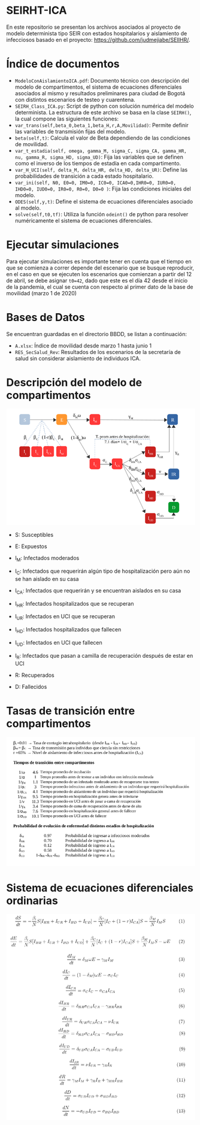 # SEIRHT-ICA

En este repositorio se presentan los archivos asociados al proyecto de modelo determinista tipo SEIR con estados hospitalarios y aislamiento de infecciosos  basado en el proyecto: https://github.com/judmejiabe/SEIIHR/.
# Índice de documentos
* `ModeloConAislamientoICA.pdf`: Documento técnico con descripción del modelo de compartimentos, el sistema de ecuaciones diferenciales asociados al mismo y resultados preliminares para ciudad de Bogotá con distintos escenarios de testeo y cuarentena.
* `SEIRH_Class_ICA.py`: Script de python con solución numérica del modelo determinista.
La estructura de este archivo se basa en la clase `SEIRH()`, la cual compone las siguientes funciones:
* `var_trans(self,beta_0,beta_1,beta_H,r,A,Movilidad)`: Permite definir las variables de transmisión fijas del modelo.
* `beta(self,t)`: Calcula el valor de Beta dependiendo de las condiciones de  movilidad.
* `var_t_estadia(self, omega, gamma_M, sigma_C, sigma_CA, gamma_HR, nu, gamma_R, sigma_HD, sigma_UD)`: Fija las variables que se definen como el inverso de los tiempos de estadía en cada compartimento.
* `var_H_UCI(self, delta_M, delta_HR, delta_HD, delta_UR)`: Define las probabilidades de transición a cada estado hospitalario.
* `var_ini(self, N0, E0=0, IM0=0, IC0=0, ICA0=0,IHR0=0, IUR0=0, IHD0=0, IUD0=0, IR0=0, R0=0, D0=0 )`: Fija las condiciones iniciales del modelo.
* `ODES(self,y,t)`: Define el sistema de ecuaciones diferenciales asociado al modelo.
* `solve(self,t0,tf)`: Utiliza la función  `odeint()` de python para resolver numéricamente el sistema de ecuaciones diferenciales.

# Ejecutar simulaciones
Para ejecutar simulaciones es importante tener en cuenta que el tiempo en que se comienza a correr depende del escenario que se busque reproducir, en el caso en que se ejecuten los escenarios que comienzan a partir del 12 de abril, se debe asignar `t0=42`, dado que este es el día 42 desde el inicio de la pandemia, el cual se cuenta con respecto al primer dato de la base de movilidad (marzo 1 de 2020)

# Bases de Datos
Se encuentran guardadas en el directorio BBDD, se listan a continuación:
* `A.xlsx`: Índice de movilidad desde marzo 1 hasta junio 1
* `RES_SecSalud_Rev`: Resultados de los escenarios de la secretaría de salud sin considerar aislamiento de individuos ICA.

# Descripción del modelo de compartimentos
![Esquema](/IMG/Esquema.png?raw=true)

* S: Susceptibles
* E: Expuestos
* I<sub>M</sub>: Infectados moderados
* I<sub>C</sub>: Infectados que requerirán algún tipo de hospitalización pero aún no se han aislado en su casa
* I<sub>CA</sub>: Infectados que requerirán y se encuentran aislados en su casa
* I<sub>HR</sub>: Infectados hospitalizados que se recuperan
* I<sub>UR</sub>: Infectados en UCI que se recuperan
* I<sub>HD</sub>: Infectados hospitalizados que fallecen
* I<sub>UD</sub>: Infectados en UCI que fallecen

* I<sub>R</sub>: Infectados que pasan a camilla de recuperación después de estar en UCI
* R: Recuperados
* D: Fallecidos

# Tasas de transición entre compartimentos
![Tasas](/IMG/Tasas.png?raw=true)

# Sistema de ecuaciones diferenciales ordinarias
![Ecuaciones](/IMG/Ec.png?raw=true)

                
